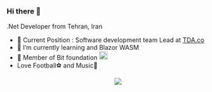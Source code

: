 ### Hi there 👋
.Net Developer from Tehran, Iran
- 🔭 Current Position : Software development team Lead at <a href="https://avizhegroup.com/">TDA.co</a>
- 🌱 I’m currently learning and Blazor WASM
- 👯 Member of Bit foundation <a href="https://github.com/bitfoundation"><img height="20" width="20" src="https://avatars.githubusercontent.com/u/22663390?s=60&v=4"/></a>
- Love Football⚽ and Music🤘
<p align="center">
  <img src="https://github-readme-stats.vercel.app/api?username=mirza-developer&show_icons=true&count_private=true&include_all_commits=true&theme=vision-friendly-dark" />
</p>

<!--
**mirza-developer/mirza-developer** is a ✨ _special_ ✨ repository because its `README.md` (this file) appears on your GitHub profile.

Here are some ideas to get you started:

- 🔭 I’m currently working on ...
- 🌱 I’m currently learning ...
- 👯 I’m looking to collaborate on ...
- 🤔 I’m looking for help with ...
- 💬 Ask me about ...
- 📫 How to reach me: ...
- 😄 Pronouns: ...
- ⚡ Fun fact: ...
-->
